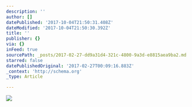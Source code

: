 ```yaml
---
description: ''
author: []
datePublished: '2017-10-04T21:50:31.408Z'
dateModified: '2017-10-04T21:50:30.392Z'
title: ''
publisher: {}
via: {}
inFeed: true
sourcePath: _posts/2017-02-27-dd9a31d4-321c-4800-9a3d-e8815aea9ba2.md
starred: false
datePublishedOriginal: '2017-02-27T00:09:16.883Z'
_context: 'http://schema.org'
_type: Article

---
```

![](https://the-grid-user-content.s3-us-west-2.amazonaws.com/cfd7937f-8d4e-4663-8a05-33e2fbdc40ba.jpg)